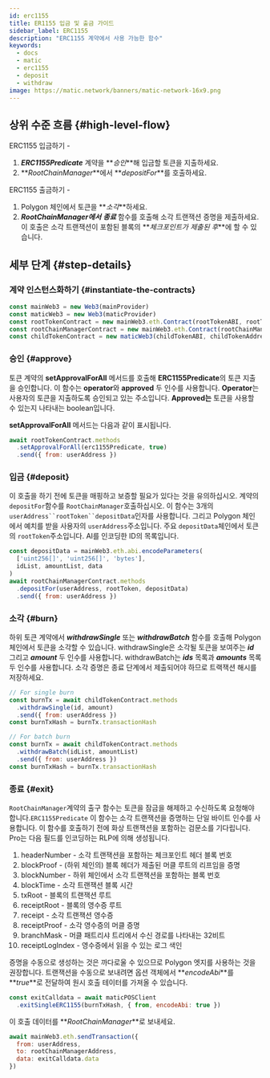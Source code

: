 ```yaml
---
id: erc1155
title: ER1155 입금 및 출금 가이드
sidebar_label: ERC1155
description: "ERC1155 계약에서 사용 가능한 함수"
keywords:
  - docs
  - matic
  - erc1155
  - deposit
  - withdraw
image: https://matic.network/banners/matic-network-16x9.png
---
```


## 상위 수준 흐름 {#high-level-flow}

ERC1155 입금하기 -

1. **_ERC1155Predicate_** 계약을 **_승인_**해 입금할 토큰을 지출하세요.
2. **_RootChainManager_**에서 **_depositFor_**를 호출하세요.

ERC1155 출금하기 -

1. Polygon 체인에서 토큰을 **_소각_**하세요.
2. **_RootChainManager에서_** **_종료_** 함수를 호출해 소각 트랜잭션 증명을 제출하세요. 이 호출은 소각 트랜잭션이 포함된 블록의 **_체크포인트가 제출된 후_**에 할 수 있습니다.

## 세부 단계 {#step-details}

### 계약 인스턴스화하기 {#instantiate-the-contracts}
```js
const mainWeb3 = new Web3(mainProvider)
const maticWeb3 = new Web3(maticProvider)
const rootTokenContract = new mainWeb3.eth.Contract(rootTokenABI, rootTokenAddress)
const rootChainManagerContract = new mainWeb3.eth.Contract(rootChainManagerABI, rootChainManagerAddress)
const childTokenContract = new maticWeb3(childTokenABI, childTokenAddress)
```

### 승인 {#approve}
토큰 계약의 **setApprovalForAll** 메서드를 호출해 **ERC1155Predicate**의 토큰 지출을 승인합니다. 이 함수는 **operator**와 **approved** 두 인수를 사용합니다. **Operator**는 사용자의 토큰을 지출하도록 승인되고 있는 주소입니다. **Approved는** 토큰을 사용할 수 있는지 나타내는 boolean입니다.

**setApprovalForAll** 메서드는 다음과 같이 표시됩니다.
```js
await rootTokenContract.methods
  .setApprovalForAll(erc1155Predicate, true)
  .send({ from: userAddress })
```

### 입금 {#deposit}
이 호출을 하기 전에 토큰을 매핑하고 보증할 필요가 있다는 것을 유의하십시오.   계약의 `depositFor`함수를 `RootChainManager`호출하십시오. 이 함수는 3개의 `userAddress``rootToken``depositData`인자를 사용합니다. 그리고 Polygon 체인에서 예치를 받을 사용자의 `userAddress`주소입니다. 주요 `depositData`체인에서 토큰의 `rootToken`주소입니다. AI를 인코딩한 ID의 목록입니다.
```js
const depositData = mainWeb3.eth.abi.encodeParameters(
  ['uint256[]', 'uint256[]', 'bytes'],
  idList, amountList, data
)
await rootChainManagerContract.methods
  .depositFor(userAddress, rootToken, depositData)
  .send({ from: userAddress })
```

### 소각 {#burn}
하위 토큰 계약에서 **_withdrawSingle_** 또는 **_withdrawBatch_** 함수를 호출해 Polygon 체인에서 토큰을 소각할 수 있습니다. withdrawSingle은 소각될 토큰을 보여주는 **_id_** 그리고 **_amount_** 두 인수를 사용합니다. withdrawBatch는 **_ids_** 목록과 **_amounts_** 목록 두 인수를 사용합니다. 소각 증명은 종료 단계에서 제출되어야 하므로 트랙잭션 해시를 저장하세요.
```js
// For single burn
const burnTx = await childTokenContract.methods
  .withdrawSingle(id, amount)
  .send({ from: userAddress })
const burnTxHash = burnTx.transactionHash
```
```js
// For batch burn
const burnTx = await childTokenContract.methods
  .withdrawBatch(idList, amountList)
  .send({ from: userAddress })
const burnTxHash = burnTx.transactionHash
```

### 종료 {#exit}
`RootChainManager`계약의 출구 함수는 토큰을 잠금을 해제하고 수신하도록 요청해야 합니다.`ERC1155Predicate` 이 함수는 소각 트랜잭션을 증명하는 단일 바이트 인수를 사용합니다. 이 함수를 호출하기 전에 화상 트랜잭션을 포함하는 검문소를 기다립니다. Pro는 다음 필드를 인코딩하는 RLP에 의해 생성됩니다.

1. headerNumber - 소각 트랜잭션을 포함하는 체크포인트 헤더 블록 번호
2. blockProof - (하위 체인의) 블록 헤더가 제출된 머클 루트의 리프임을 증명
3. blockNumber - 하위 체인에서 소각 트랜잭션을 포함하는 블록 번호
4. blockTime - 소각 트랜잭션 블록 시간
5. txRoot - 블록의 트랜잭션 루트
6. receiptRoot - 블록의 영수증 루트
7. receipt - 소각 트랜잭션 영수증
8. receiptProof - 소각 영수증의 머클 증명
9. branchMask - 머클 패트리샤 트리에서 수신 경로를 나타내는 32비트
10. receiptLogIndex - 영수증에서 읽을 수 있는 로그 색인

증명을 수동으로 생성하는 것은 까다로울 수 있으므로 Polygon 엣지를 사용하는 것을 권장합니다. 트랜잭션을 수동으로 보내려면 옵션 객체에서 **_encodeAbi_**를 **_true_**로 전달하여 원시 호출 테이터를 가져올 수 있습니다.

```js
const exitCalldata = await maticPOSClient
  .exitSingleERC1155(burnTxHash, { from, encodeAbi: true })
```

이 호출 데이터를 **_RootChainManager_**로 보내세요.
```js
await mainWeb3.eth.sendTransaction({
  from: userAddress,
  to: rootChainManagerAddress,
  data: exitCalldata.data
})
```
